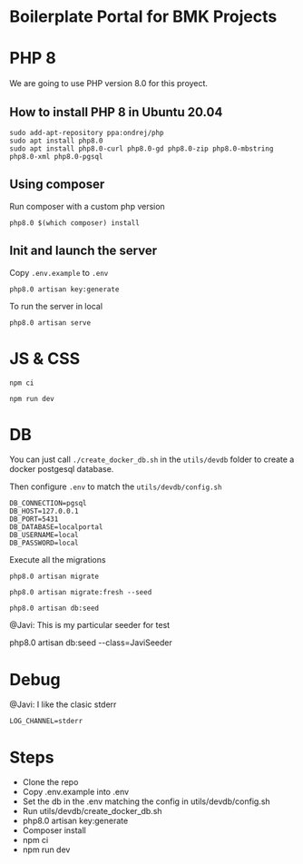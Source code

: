 # Boilerplate Portal for BMK Projects
# PHP 8
We are going to use PHP version 8.0 for this proyect.


## How to install PHP 8 in Ubuntu 20.04

```
sudo add-apt-repository ppa:ondrej/php
sudo apt install php8.0
sudo apt install php8.0-curl php8.0-gd php8.0-zip php8.0-mbstring php8.0-xml php8.0-pgsql
```


## Using composer

Run composer with a custom php version

```
php8.0 $(which composer) install
```

## Init and launch the server


Copy `.env.example` to `.env`


```
php8.0 artisan key:generate
```

To run the server in local

```
php8.0 artisan serve
```



# JS & CSS

```
npm ci
```

```
npm run dev
```


# DB

You can just call `./create_docker_db.sh` in the `utils/devdb` folder
to create a docker postgesql database.

Then configure `.env` to match the `utils/devdb/config.sh`

```
DB_CONNECTION=pgsql
DB_HOST=127.0.0.1
DB_PORT=5431
DB_DATABASE=localportal
DB_USERNAME=local
DB_PASSWORD=local
```

Execute all the migrations

```
php8.0 artisan migrate
```



```
php8.0 artisan migrate:fresh --seed
```

```
php8.0 artisan db:seed
```


@Javi: This is my particular seeder for test

php8.0 artisan db:seed --class=JaviSeeder



# Debug

@Javi: I like the clasic stderr

```
LOG_CHANNEL=stderr
```


# Steps 

- Clone the repo
- Copy .env.example into .env
- Set the db in the .env matching the config in utils/devdb/config.sh
- Run utils/devdb/create_docker_db.sh
- php8.0 artisan key:generate
- Composer install
- npm ci
- npm run dev

